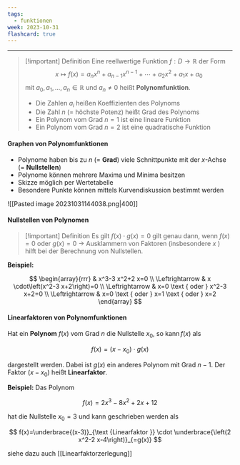 ```yaml
---
tags:
  - funktionen
week: 2023-10-31
flashcard: true
---
```

***

> [!important] Definition
> Eine reellwertige Funktion $f: D \rightarrow \mathbb{R}$ der Form
> $$
> x \mapsto f(x)=a_n x^n+a_{n-1} x^{n-1}+\cdots+a_2 x^2+a_1 x+a_0
> $$
> mit $a_0, a_1, \ldots, a_n \in \mathbb{R}$ und $a_{n} \neq 0$ heißt **Polynomfunktion**.
> - Die Zahlen $a_i$ heißen Koeffizienten des Polynoms
> - Die Zahl $n$ (= höchste Potenz) heißt Grad des Polynoms
> - Ein Polynom vom Grad $n=1$ ist eine lineare Funktion
> - Ein Polynom vom Grad $n=2$ ist eine quadratische Funktion

#### Graphen von Polynomfunktionen
- Polynome haben bis zu $n$ (= **Grad**) viele Schnittpunkte mit der $x$-Achse (= **Nullstellen**)
- Polynome können mehrere Maxima und Minima besitzen
- Skizze möglich per Wertetabelle
- Besondere Punkte können mittels Kurvendiskussion bestimmt werden

![[Pasted image 20231031144038.png|400]]

#### Nullstellen von Polynomen

> [!important] Definition
> Es gilt $f(x) \cdot g(x)=0$ gilt genau dann, wenn $f(x)=0$ oder $g(x)=0$
> $\rightarrow$
> Ausklammern von Faktoren (insbesondere $x$ ) hilft bei der Berechnung von Nullstellen.

**Beispiel:**

$$
\begin{array}{rrr} 
& x^3-3 x^2+2 x=0 \\
\Leftrightarrow & x \cdot\left(x^2-3 x+2\right)=0 \\
\Leftrightarrow & x=0 \text { oder } x^2-3 x+2=0 \\
\Leftrightarrow & x=0 \text { oder } x=1 \text { oder } x=2
\end{array}
$$

#### Linearfaktoren von Polynomfunktionen

Hat ein **Polynom** $f(x)$ vom Grad $n$ die Nullstelle $x_0$, so $\operatorname{kann} f(x)$ als

$$
f(x)=\left(x-x_0\right) \cdot g(x)
$$

dargestellt werden. Dabei ist $g(x)$ ein anderes Polynom mit Grad $n-1$.
Der Faktor $\left(x-x_0\right)$ heißt **Linearfaktor**.

**Beispiel:**
Das Polynom

$$
f(x)=2 x^3-8 x^2+2 x+12
$$

hat die Nullstelle $x_0=3$ und kann geschrieben werden als

$$
f(x)=\underbrace{(x-3)}_{\text {Linearfaktor }} \cdot \underbrace{\left(2 x^2-2 x-4\right)}_{=g(x)}
$$

siehe dazu auch [[Linearfaktorzerlegung]]